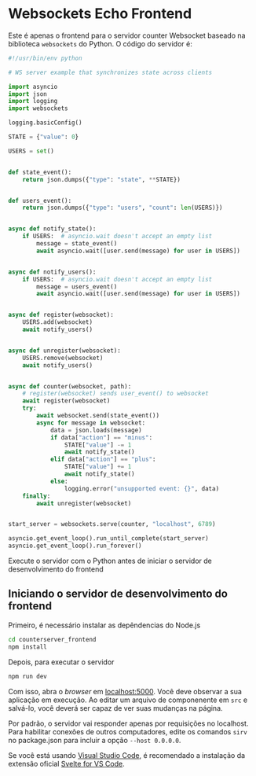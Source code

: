 # Websockets Echo Frontend

Este é apenas o frontend para o servidor counter Websocket baseado na biblioteca `websockets` do Python.
O código do servidor é:

```python
#!/usr/bin/env python

# WS server example that synchronizes state across clients

import asyncio
import json
import logging
import websockets

logging.basicConfig()

STATE = {"value": 0}

USERS = set()


def state_event():
    return json.dumps({"type": "state", **STATE})


def users_event():
    return json.dumps({"type": "users", "count": len(USERS)})


async def notify_state():
    if USERS:  # asyncio.wait doesn't accept an empty list
        message = state_event()
        await asyncio.wait([user.send(message) for user in USERS])


async def notify_users():
    if USERS:  # asyncio.wait doesn't accept an empty list
        message = users_event()
        await asyncio.wait([user.send(message) for user in USERS])


async def register(websocket):
    USERS.add(websocket)
    await notify_users()


async def unregister(websocket):
    USERS.remove(websocket)
    await notify_users()


async def counter(websocket, path):
    # register(websocket) sends user_event() to websocket
    await register(websocket)
    try:
        await websocket.send(state_event())
        async for message in websocket:
            data = json.loads(message)
            if data["action"] == "minus":
                STATE["value"] -= 1
                await notify_state()
            elif data["action"] == "plus":
                STATE["value"] += 1
                await notify_state()
            else:
                logging.error("unsupported event: {}", data)
    finally:
        await unregister(websocket)


start_server = websockets.serve(counter, "localhost", 6789)

asyncio.get_event_loop().run_until_complete(start_server)
asyncio.get_event_loop().run_forever()
```

Execute o servidor com o Python antes de iniciar o servidor de desenvolvimento do frontend

## Iniciando o servidor de desenvolvimento do frontend

Primeiro, é necessário instalar as depêndencias do Node.js

```bash
cd counterserver_frontend
npm install
```

Depois, para executar o servidor

```bash
npm run dev
```

Com isso, abra o *browser* em [localhost:5000](http://localhost:5000). Você deve observar a sua aplicação em execução. Ao editar um arquivo de componenente em `src` e salvá-lo, você deverá ser capaz de ver suas mudanças na página.

Por padrão, o servidor vai responder apenas por requisições no localhost. Para habilitar conexões de outros computadores, edite os comandos `sirv` no package.json para incluir a opção `--host 0.0.0.0`.

Se você está usando [Visual Studio Code](https://code.visualstudio.com/), é recomendado a instalação da extensão oficial [Svelte for VS Code](https://marketplace.visualstudio.com/items?itemName=svelte.svelte-vscode). 